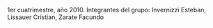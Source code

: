 1er cuatrimestre, año 2010. Integrantes del grupo:
Invernizzi Esteban,
Lissauer Cristian,
Zarate Facundo